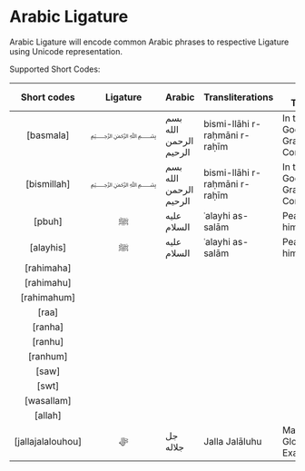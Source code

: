 Arabic Ligature
===============

Arabic Ligature will encode common Arabic phrases to respective Ligature using Unicode representation.

Supported Short Codes:

| Short codes | Ligature | Arabic | Transliterations | English Translation |
|:-:|:-:|---|---|---|
| [basmala] | ﷽ | بسم الله الرحمن الرحيم | bismi-llāhi r-raḥmāni r-raḥīm |  In the name of God, most Gracious, most Compassionate |
| [bismillah] | ﷽ | بسم الله الرحمن الرحيم | bismi-llāhi r-raḥmāni r-raḥīm | In the name of God, most Gracious, most Compassionate |
| [pbuh] | ﷺ‎ | عليه السلام | ʿalayhi as-salām | Peace be upon him |
| [alayhis] | ﷺ‎ | عليه السلام | ʿalayhi as-salām | Peace be upon him |
| [rahimaha] |  |  |  |  |
| [rahimahu] |  |  |  |  |
| [rahimahum] |  |  |  |  |
| [raa] |  |  |  |  |
| [ranha] |  |  |  |  |
| [ranhu] |  |  |  |  |
| [ranhum] |  |  |  |  |
| [saw] |  |  |  |  |
| [swt] |  |  |  |  |
| [wasallam] |  |  |  |  |
| [allah] |  |  |  |  |
| [jallajalalouhou] | ﷻ | جل جلاله‎ | Jalla Jalāluhu | May He be Glorified and Exalted |
